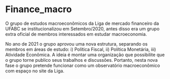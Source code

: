 # Finance_macro
O grupo de estudos macroeconômicos da Liga de mercado financeiro da UFABC se institucionalizou em Setembro/2020, antes disso era um grupo extra oficial de membros interessados em estudar macroeconomia. 

No ano de 2021 o grupo aprovou uma nova estrutura, separando os membros em áreas de estudo: i) Política Fiscal, ii) Política Monetária, iii) Atividade Econômica. A ideia é montar uma organização que possibilite que o grupo torne publico seus trabalhos e discussões. Portanto, nesta nova fase o grupo pretende funcionar como um observatório macroeconômico com espaço no site da Liga.
